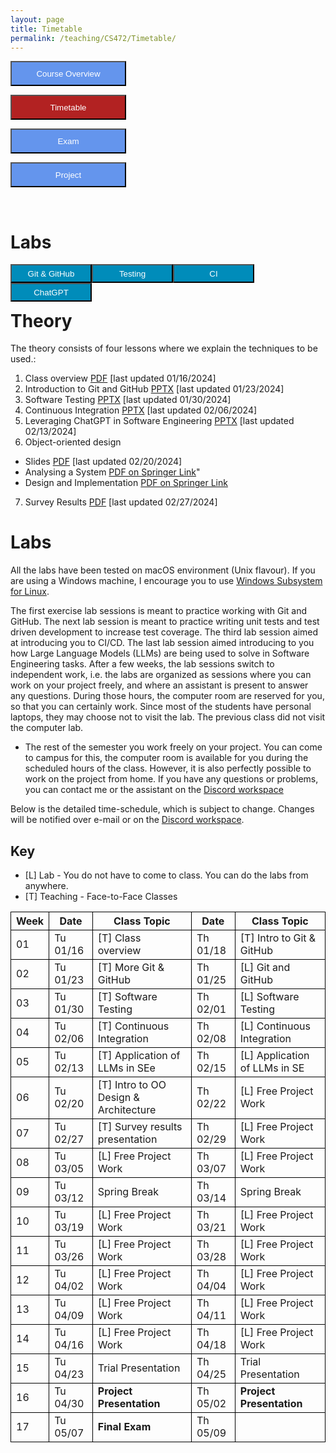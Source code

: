 ```yaml
---
layout: page
title: Timetable
permalink: /teaching/CS472/Timetable/
---
```

<form action="/teaching/CS472/">
    <input type="submit" style="background-color:cornflowerblue;color:white;width:185px;
height:40px;" value="Course Overview" />
</form>

<form action="/teaching/CS472/Timetable/">
    <input type="submit" style="background-color:firebrick;color:white;width:185px;
height:40px;" value="Timetable" />
</form>
<form action="/teaching/CS472/Exam/">
    <input type="submit" style="background-color:cornflowerblue;color:white;width:185px;
height:40px;" value="Exam" />
</form>
<form action="/teaching/CS472/project/">
    <input type="submit" style="background-color:cornflowerblue;color:white;width:185px;
height:40px;" value="Project" />
</form>

<br/>

Labs
=======

<div class="main-component">
<form action="/teaching/CS472/Timetable/Git_and_GitHub/">
    <input type="submit" style="background-color:#008CBA;float:left; color:white;width:130px;
height:30px;" value="Git & GitHub" />
</form>
<form action="/teaching/CS472/Timetable/dynamic_analysis/">
    <input type="submit" style="background-color:#008CBA;float:left;color:white;width:130px;
height:30px;" value="Testing" />
</form>
<form action="/teaching/CS472/Timetable/CI/">
    <input type="submit" style="background-color:#008CBA;float:left;color:white;width:130px;
height:30px;" value="CI" />
</form>
<form action="/teaching/CS472/Timetable/GPT/">
    <input type="submit" style="background-color:#008CBA;float:left;color:white;width:130px;
height:30px;" value="ChatGPT" />
</form>
</div>

<br/>
<br/>

Theory
========
The theory consists of four lessons where we explain the techniques to be used.: 
1. Class overview [PDF](ClassOverview.pdf) [last updated 01/16/2024]
2. Introduction to Git and GitHub [PPTX](Git-and-GitHub.pptx) [last updated 01/23/2024]
3. Software Testing [PPTX](Testing-2024-spring.pptx) [last updated 01/30/2024]
4. Continuous Integration [PPTX](CI-CD.pptx) [last updated 02/06/2024]
5. Leveraging ChatGPT in Software Engineering [PPTX](LLM.pptx) [last updated 02/13/2024]
6. Object-oriented design 
  * Slides [PDF](OOD-V2.pptx) [last updated 02/20/2024]
  * Analysing a System [PDF on Springer Link](https://link.springer.com/chapter/10.1007/978-3-319-24280-4_6)"
  * Design and Implementation [PDF on Springer Link](https://link.springer.com/chapter/10.1007/978-3-319-24280-4_7)
7. Survey Results [PDF](Survey_Presentation.pdf) [last updated 02/27/2024]


Labs
========
All the labs have been tested on macOS environment (Unix flavour). If you are using a Windows machine, I encourage you to use
[Windows Subsystem for Linux](https://learn.microsoft.com/en-us/windows/wsl/about). 

The first exercise lab sessions is meant to practice working with Git and GitHub.
The next lab session is meant to practice writing unit tests and test driven development to increase test coverage.
The third lab session aimed at introducing you to CI/CD. 
The last lab session aimed introducing to you how Large Language Models (LLMs) are being used to solve in Software Engineering tasks. 
After a few weeks, the lab sessions switch to independent work, i.e. the labs are organized as sessions where you can work on your project freely, and where an assistant is 
present to answer any questions. During those hours, the computer room are reserved for you, 
so that you can certainly work. Since most of the students have personal laptops, they may choose not to
visit the lab. The previous class did not visit the computer lab.

* The rest of the semester you work freely on your project. You can come to campus for this, the 
computer room is available for you during the scheduled hours of the class. 
However, it is also perfectly possible to work on the project from home. If you have any questions 
or problems, you can contact me or the assistant on the [Discord workspace](https://discord.gg/CQUCUFTcDY)

Below is the detailed time-schedule, which is subject to change. Changes will be notified over 
e-mail or on the [Discord workspace](https://discord.gg/CQUCUFTcDY). 

## Key
* [L] Lab - You do not have to come to class. You can do the labs from anywhere.
* [T] Teaching - Face-to-Face Classes

<table style="border-collapse:collapse;">
<tr >
<th style="border: 1px solid black;">Week</th>
<th style="border: 1px solid black;">Date</th>
<th style="border: 1px solid black;">Class Topic</th>
<th style="border: 1px solid black;">Date</th>
<th style="border: 1px solid black;">Class Topic</th>
</tr>

<tr>
<td style="border: 1px solid black;">01</td>
<td style="border: 1px solid black;">Tu 01/16</td>
<td style="border: 1px solid black;">[T] Class overview</td>
<td style="border: 1px solid black;">Th 01/18</td>
<td style="border: 1px solid black;">[T] Intro to Git & GitHub </td>
</tr>

<tr>
<td style="border: 1px solid black;">02</td>
<td style="border: 1px solid black;">Tu 01/23</td>
<td style="border: 1px solid black;">[T] More Git & GitHub</td>
<td style="border: 1px solid black;">Th 01/25 </td>
<td style="border: 1px solid black;">[L] Git and GitHub </td>
</tr>

<tr>
<td style="border: 1px solid black;">03</td>
<td style="border: 1px solid black;">Tu 01/30 </td>
<td style="border: 1px solid black;">[T] Software Testing </td>
<td style="border: 1px solid black;">Th 02/01 </td>
<td style="border: 1px solid black;">[L] Software Testing </td>
</tr>

<tr>
<td style="border: 1px solid black;">04</td>
<td style="border: 1px solid black;">Tu 02/06</td>
<td style="border: 1px solid black;">[T] Continuous Integration</td>
<td style="border: 1px solid black;">Th 02/08 </td>
<td style="border: 1px solid black;">[L] Continuous Integration</td>
</tr>

<tr>
<td style="border: 1px solid black;">05</td>
<td style="border: 1px solid black;">Tu 02/13</td>
<td style="border: 1px solid black;">[T] Application of LLMs in SEe</td>
<td style="border: 1px solid black;">Th 02/15 </td>
<td style="border: 1px solid black;">[L] Application of LLMs in SE </td>
</tr>

<tr>
<td style="border: 1px solid black;">06</td>
<td style="border: 1px solid black;">Tu 02/20</td>
<td style="border: 1px solid black;">[T] Intro to OO Design & Architecture</td>
<td style="border: 1px solid black;">Th 02/22 </td>
<td style="border: 1px solid black;">[L] Free Project Work </td>
</tr>

<tr>
<td style="border: 1px solid black;">07</td>
<td style="border: 1px solid black;">Tu 02/27</td>
<td style="border: 1px solid black;">[T] Survey results presentation </td>
<td style="border: 1px solid black;">Th 02/29 </td>
<td style="border: 1px solid black;">[L] Free Project Work </td>
</tr>

<tr>
<td style="border: 1px solid black;">08</td>
<td style="border: 1px solid black;">Tu 03/05</td>
<td style="border: 1px solid black;">[L] Free Project Work</td>
<td style="border: 1px solid black;">Th 03/07 </td>
<td style="border: 1px solid black;">[L] Free Project Work </td>
</tr>

<tr>
<td style="border: 1px solid black;">09</td>
<td style="border: 1px solid black;">Tu 03/12</td>
<td style="border: 1px solid black;">Spring Break</td>
<td style="border: 1px solid black;">Th 03/14 </td>
<td style="border: 1px solid black;">Spring Break</td>
</tr>

<tr>
<td style="border: 1px solid black;">10</td>
<td style="border: 1px solid black;">Tu 03/19</td>
<td style="border: 1px solid black;">[L] Free Project Work</td>
<td style="border: 1px solid black;">Th 03/21 </td>
<td style="border: 1px solid black;">[L] Free Project Work </td>
</tr>

<tr>
<td style="border: 1px solid black;">11</td>
<td style="border: 1px solid black;">Tu 03/26</td>
<td style="border: 1px solid black;">[L] Free Project Work</td>
<td style="border: 1px solid black;">Th 03/28 </td>
<td style="border: 1px solid black;">[L] Free Project Work </td>
</tr>

<tr>
<td style="border: 1px solid black;">12</td>
<td style="border: 1px solid black;">Tu 04/02</td>
<td style="border: 1px solid black;">[L] Free Project Work</td>
<td style="border: 1px solid black;">Th 04/04 </td>
<td style="border: 1px solid black;">[L] Free Project Work </td>
</tr>

<tr>
<td style="border: 1px solid black;">13</td>
<td style="border: 1px solid black;">Tu 04/09</td>
<td style="border: 1px solid black;">[L] Free Project Work</td>
<td style="border: 1px solid black;">Th 04/11 </td>
<td style="border: 1px solid black;">[L] Free Project Work </td>
</tr>

<tr>
<td style="border: 1px solid black;">14</td>
<td style="border: 1px solid black;">Tu 04/16</td>
<td style="border: 1px solid black;">[L] Free Project Work </td>
<td style="border: 1px solid black;">Th 04/18 </td>
<td style="border: 1px solid black;">[L] Free Project Work </td>
</tr>

<tr>
<td style="border: 1px solid black;">15</td>
<td style="border: 1px solid black;">Tu 04/23</td>
<td style="border: 1px solid black;">Trial Presentation</td>
<td style="border: 1px solid black;">Th 04/25 </td>
<td style="border: 1px solid black;">Trial Presentation</td>
</tr>

<tr>
<td style="border: 1px solid black;">16</td>
<td style="border: 1px solid black;">Tu 04/30</td>
<td style="border: 1px solid black;"><b>Project Presentation</b></td>
<td style="border: 1px solid black;">Th 05/02 </td>
<td style="border: 1px solid black;"><b>Project Presentation</b></td>
</tr>

<tr>
<td style="border: 1px solid black;">17</td>
<td style="border: 1px solid black;">Tu 05/07</td>
<td style="border: 1px solid black;"><b>Final Exam</b></td>
<td style="border: 1px solid black;">Th 05/09 </td>
<td style="border: 1px solid black;"></td>
</tr>

</table>
